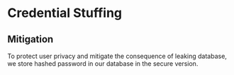 # Credential Stuffing

## Mitigation
To protect user privacy and mitigate the consequence of leaking database, we store hashed password in our database in the secure version.